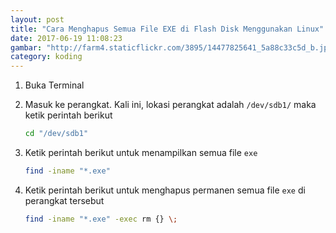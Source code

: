 ```yaml
---
layout: post
title: "Cara Menghapus Semua File EXE di Flash Disk Menggunakan Linux"
date: 2017-06-19 11:08:23
gambar: "http://farm4.staticflickr.com/3895/14477825641_5a88c33c5d_b.jpg"
category: koding
---
```


1. Buka Terminal

2. Masuk ke perangkat. Kali ini, lokasi perangkat adalah `/dev/sdb1/` maka ketik perintah berikut

    ```bash
    cd "/dev/sdb1"
    ```

3. Ketik perintah berikut untuk menampilkan semua file `exe`

    ```bash
    find -iname "*.exe"
    ```

4. Ketik perintah berikut untuk menghapus permanen semua file `exe` di perangkat tersebut

    ```bash
    find -iname "*.exe" -exec rm {} \;
    ```